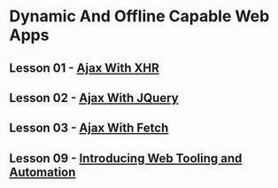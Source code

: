 # Dynamic And Offline Capable Web Apps

## Lesson 01 - [Ajax With XHR](https://github.com/TomerPacific/MobileWebSpecialistNanodegree/tree/master/Dynamic%20And%20Offline%20Capable%20Web%20Apps/Lesson%2001%20-%20Ajax%20with%20XHR)
## Lesson 02 - [Ajax With JQuery](https://github.com/TomerPacific/MobileWebSpecialistNanodegree/tree/master/Dynamic%20And%20Offline%20Capable%20Web%20Apps/Lesson%2002%20-%20Ajax%20with%20JQuery)
## Lesson 03 - [Ajax With Fetch](https://github.com/TomerPacific/MobileWebSpecialistNanodegree/tree/master/Dynamic%20And%20Offline%20Capable%20Web%20Apps/Lesson%2003%20-%20Ajax%20with%20Fetch)

## Lesson 09 - [Introducing Web Tooling and Automation](https://github.com/TomerPacific/MobileWebSpecialistNanodegree/tree/master/Dynamic%20And%20Offline%20Capable%20Web%20Apps/Lesson%2009%20-%20Introducing%20Web%20Tooling%20and%20Automation)